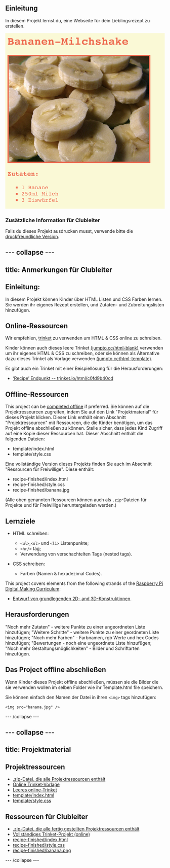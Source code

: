 ## Einleitung

In diesem Projekt lernst du, eine Webseite für dein Lieblingsrezept zu erstellen.

![Screenshot](images/recipe-final.png)

### Zusätzliche Information für Clubleiter

Falls du dieses Projekt ausdrucken musst, verwende bitte die [druckfreundliche Version](https://projects.raspberrypi.org/en/projects/recipe/print).

## \--- collapse \---

## title: Anmerkungen für Clubleiter

## Einleitung:

In diesem Projekt können Kinder über HTML Listen und CSS Farben lernen. Sie werden ihr eigenes Rezept erstellen, und Zutaten- und Zubreitungslisten hinzufügen.

## Online-Ressourcen

Wir empfehlen, [trinket](https://trinket.io/) zu verwenden um HTML & CSS online zu schreiben.

Kinder können auch dieses leere Trinket [(jumpto.cc/html-blank)](http://jumpto.cc/html-blank) verwenden um ihr eigenes HTML & CSS zu schreiben, oder sie können als Alternative dazu dieses Trinket als Vorlage verwenden [(jumpto.cc/html-template)](http://jumpto.cc/html-template).

Es gibt auch ein Trinket mit einer Beispiellösung für die Herausforderungen:

+ [‘Recipe’ Endpunkt -- trinket.io/html/c0fd9b40cd](https://trinket.io/html/c0fd9b40cd)

## Offline-Ressourcen

This project can be [completed offline](https://rpf.io/html-offline) if preferred. Sie können auf die Projektressourcen zugreifen, indem Sie auf den Link "Projektmaterial" für dieses Projekt klicken. Dieser Link enthält einen Abschnitt "Projektressourcen" mit Ressourcen, die die Kinder benötigen, um das Projekt offline abschließen zu können. Stelle sicher, dass jedes Kind Zugriff auf eine Kopie dieser Ressourcen hat. Dieser Abschnitt enthält die folgenden Dateien:

+ template/index.html
+ template/style.css

Eine vollständige Version dieses Projekts finden Sie auch im Abschnitt "Ressourcen für Freiwillige". Diese enthält:

+ recipe-finished/index.html
+ recipe-finished/style.css
+ recipe-finished/banana.jpg

(Alle oben genannten Ressourcen können auch als `.zip`-Dateien für Projekte und für Freiwillige heruntergeladen werden.)

## Lernziele

+ HTML schreiben:
    
    + `<ul>`,`<ol>` und `<li>` Listenpunkte;
    + `<hr/>` tag;
    + Verwendung von verschachtelten Tags (nested tags).

+ CSS schreiben:
    
    + Farben (Namen & hexadezimal Codes).

This project covers elements from the following strands of the [Raspberry Pi Digital Making Curriculum](https://rpf.io/curriculum):

+ [Entwurf von grundlegenden 2D- and 3D-Konstruktionen](https://www.raspberrypi.org/curriculum/design/creator).

## Herausforderungen

"Noch mehr Zutaten" - weitere Punkte zu einer ungeordneten Liste hinzufügen; "Weitere Schritte" - weitere Punkte zu einer geordneten Liste hinzufügen; "Noch mehr Farben" - Farbnamen, rgb Werte und hex Codes hinzufügen; "Bewertungen - noch eine ungeordnete Liste hinzufügen; "Noch mehr Gestaltungsmöglichkeiten" - Bilder und Schriftarten hinzufügen.

## Das Project offline abschließen

Wenn Kinder dieses Projekt offline abschließen, müssen sie die Bilder die sie verwenden wollen im selben Folder wie ihr Template.html file speichern.

Sie können einfach den Namen der Datei in ihren `<img>` tags hinzufügen:

    <img src="banana.jpg" />
    

\--- /collapse \---

## \--- collapse \---

## title: Projektmaterial

## Projektressourcen

+ [.zip-Datei, die alle Projektressourcen enthält](https://rpf.io/p/en/recipe-go)
+ [Online Trinket-Vorlage](http://jumpto.cc/trinket-template)
+ [Leeres online-Trinket](http://jumpto.cc/trinket-blank)
+ [template/index.html](resources/template-index.html)
+ [template/style.css](resources/template-style.css)

## Ressourcen für Clubleiter

+ [.zip-Datei, die alle fertig gestellten Projektressourcen enthält](https://rpf.io/p/en/recipe-go)
+ [Vollständiges Trinket-Projekt (online)](https://trinket.io/html/c0fd9b40cd)
+ [recipe-finished/index.html](resources/recipe-finished-index.html)
+ [recipe-finished/style.css](resources/recipe-finished-style.css)
+ [recipe-finished/banana.png](resources/recipe-finished-banana.png)

\--- /collapse \---
